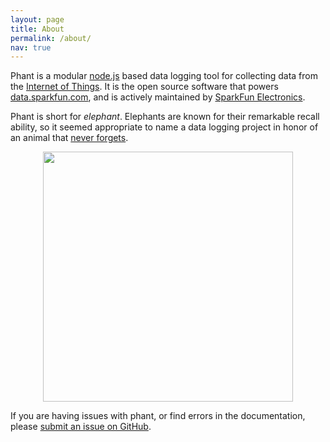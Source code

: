 ```yaml
---
layout: page
title: About
permalink: /about/
nav: true
---
```


Phant is a modular [node.js](http://nodejs.org) based data logging tool for collecting data from
the [Internet of Things](http://en.wikipedia.org/wiki/Internet_of_Things).  It is the open source software that powers
[data.sparkfun.com](http://data.sparkfun.com), and is actively maintained by [SparkFun Electronics](https://sparkfun.com).

Phant is short for *elephant*.  Elephants are known for their remarkable recall ability,
so it seemed appropriate to name a data logging project in honor of an animal that [never forgets](http://www.scientificamerican.com/article/elephants-never-forget/).

<div style="text-align: center;">
  <a href="http://ryansalge.tumblr.com/post/39822657759/ryan-salge">
    <img src="/img/ryansalge_phant.jpg" width="400px">
  </a>
</div>

If you are having issues with phant, or find errors in the documentation, please
[submit an issue on GitHub](https://github.com/sparkfun/phant/issues).

